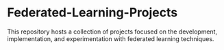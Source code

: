# Federated-Learning-Projects
This repository hosts a collection of projects focused on the development, implementation, and experimentation with federated learning techniques. 
